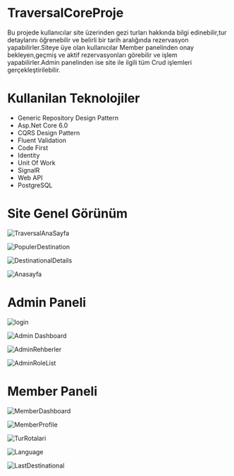 # TraversalCoreProje
Bu projede kullanıcılar site üzerinden gezi turları hakkında bilgi edinebilir,tur detaylarını öğrenebilir ve belirli bir tarih aralığında rezervasyon yapabilirler.Siteye üye olan kullanıcılar Member panelinden  onay bekleyen,geçmiş ve aktif rezervasyonları görebilir ve işlem yapabilirler.Admin panelinden ise site ile ilgili tüm Crud işlemleri gerçekleştirilebilir.
# Kullanilan Teknolojiler
<ul>
  <li>Generic Repository Design Pattern</li>
  <li>Asp.Net Core 6.0</li>
  <li>CQRS Design Pattern</li>
  <li>Fluent Validation</li>
  <li>Code First</li>
  <li>Identity</li>
  <li>Unit Of Work</li>
  <li>SignalR</li>
  <li>Web API</li>
  <li>PostgreSQL</li>
</ul>

# Site Genel Görünüm
![TraversalAnaSayfa](https://github.com/elfrkn/TraversalCoreProje/assets/101409313/1a205e36-6c79-4980-a4ba-58a856d235ca)

![PopulerDestination](https://github.com/elfrkn/TraversalCoreProje/assets/101409313/eb9af69c-5586-4e2c-96d4-0faa62223bb4)

![DestinationalDetails](https://github.com/elfrkn/TraversalCoreProje/assets/101409313/740c0043-401e-46c9-9efd-0e08838304bc)

![Anasayfa](https://github.com/elfrkn/TraversalCoreProje/assets/101409313/c91ef61c-3672-44fe-b59b-1536439f29a2)


# Admin Paneli
![login](https://github.com/elfrkn/TraversalCoreProje/assets/101409313/c7491af6-6e4f-4231-b756-abfeaf51c3a8)

![Admin Dashboard](https://github.com/elfrkn/TraversalCoreProje/assets/101409313/f41815a5-eb36-4e37-852b-22bdd75eb230)

![AdminRehberler](https://github.com/elfrkn/TraversalCoreProje/assets/101409313/95984376-82a0-4dec-b087-84f17e0b5242)

![AdminRoleList](https://github.com/elfrkn/TraversalCoreProje/assets/101409313/1e9d024a-71b3-4c82-a6f5-fa74b93792d2)

# Member Paneli
![MemberDashboard](https://github.com/elfrkn/TraversalCoreProje/assets/101409313/f666bff5-c386-4a48-b467-8cbbc18959b3)

![MemberProfile](https://github.com/elfrkn/TraversalCoreProje/assets/101409313/a289bf8c-dfa4-4a1b-8e8a-4bcc76871d66)

![TurRotalari](https://github.com/elfrkn/TraversalCoreProje/assets/101409313/a8d9b195-2eb2-4c9c-93b5-88e196380594)

![Language](https://github.com/elfrkn/TraversalCoreProje/assets/101409313/02e7ed82-645d-4831-a063-14b190e441f3)

![LastDestinational](https://github.com/elfrkn/TraversalCoreProje/assets/101409313/6b9f9d1c-7c2a-4f50-bce1-54108595fb20)










